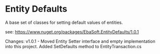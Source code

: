 # Entity Defaults

A base set of classes for setting default values of entities.

see: https://www.nuget.org/packages/EbaSoft.EntityDefaults/1.0.1

Changes:
v1.0.1 -
Moved Entity Setter interface and empty implementation into this project. Added SetDefaults method to EntityTransaction.cs